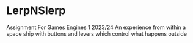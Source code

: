 # LerpNSlerp
Assignment For Games Engines 1 2023/24
An experience from within a space ship with buttons and levers which control what happens outside
